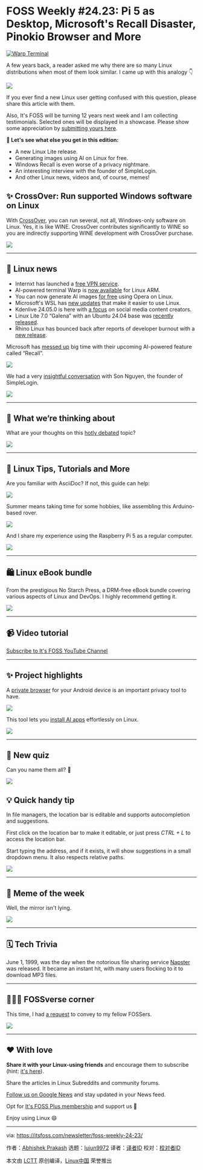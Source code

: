 [#]: subject: "FOSS Weekly #24.23: Pi 5 as Desktop, Microsoft's Recall Disaster, Pinokio Browser and More"
[#]: via: "https://itsfoss.com/newsletter/foss-weekly-24-23/"
[#]: author: "Abhishek Prakash https://itsfoss.com/author/abhishek/"
[#]: collector: "lujun9972/lctt-scripts-1705972010"
[#]: translator: " "
[#]: reviewer: " "
[#]: publisher: " "
[#]: url: " "

FOSS Weekly #24.23: Pi 5 as Desktop, Microsoft's Recall Disaster, Pinokio Browser and More
======

[![Warp Terminal][1]][2]

A few years back, a reader asked me why there are so many Linux distributions when most of them look similar. I came up with this analogy 👇

![][3]

If you ever find a new Linux user getting confused with this question, please share this article with them.

Also, It's FOSS will be turning 12 years next week and I am collecting testimonials. Selected ones will be displayed in a showcase. Please show some appreciation by [submitting yours here][4].

**💬 Let's see what else you get in this edition:**

  * A new Linux Lite release.
  * Generating images using AI on Linux for free.
  * Windows Recall is even worse of a privacy nightmare.
  * An interesting interview with the founder of SimpleLogin.
  * And other Linux news, videos and, of course, memes!



## ✨ CrossOver: Run supported Windows software on Linux

With [CrossOver][5], you can run several, not all, Windows-only software on Linux. Yes, it is like WINE. CrossOver contributes significantly to WINE so you are indirectly supporting WINE development with CrossOver purchase.

![][6]

* * *

## 📰 Linux news

  * Internxt has launched a [free VPN service][7].
  * AI-powered terminal Warp is [now available][8] for Linux ARM.
  * You can now generate AI images [for free][9] using Opera on Linux.
  * Microsoft's WSL has [new updates][10] that make it easier to use Linux.
  * Kdenlive 24.05.0 is here with [a focus][11] on social media content creators.
  * Linux Lite 7.0 “Galena” with an Ubuntu 24.04 base was [recently released][12].
  * Rhino Linux has bounced back after reports of developer burnout with a [new release][13].



Microsoft has [messed up][14] big time with their upcoming AI-powered feature called “Recall”.

![][15]

We had a very [insightful conversation][16] with Son Nguyen, the founder of SimpleLogin.

![][15]

* * *

## 🧠 What we’re thinking about

What are your thoughts on this [hotly debated][17] topic?

![][15]

* * *

## 🧮 Linux Tips, Tutorials and More

Are you familiar with AsciiDoc? If not, this guide can help:

![][3]

Summer means taking time for some hobbies, like assembling this Arduino-based rover.

![][3]

And I share my experience using the Raspberry Pi 5 as a regular computer.

![][3]

* * *

## 🛍️ Linux eBook bundle

From the prestigious No Starch Press, a DRM-free eBook bundle covering various aspects of Linux and DevOps. I highly recommend getting it.

![][18]

* * *

## 📹 Video tutorial

[Subscribe to It's FOSS YouTube Channel][19]

* * *

## ✨ Project highlights

A [private browser][20] for your Android device is an important privacy tool to have.

![][15]

This tool lets you [install AI apps][21] effortlessly on Linux.

![][3]

* * *

## 🧩 New quiz

Can you name them all? 🤔

![][3]

## 💡 Quick handy tip

In file managers, the location bar is editable and supports autocompletion and suggestions.

First click on the location bar to make it editable, or just press _CTRL + L_ to access the location bar.

Start typing the address, and if it exists, it will show suggestions in a small dropdown menu. It also respects relative paths.

![][22]

* * *

## 🤣 Meme of the week

Well, the mirror isn't lying.

![][23]

* * *

## 🗓️ Tech Trivia

June 1, 1999, was the day when the notorious file sharing service [Napster][24] was released. It became an instant hit, with many users flocking to it to download MP3 files.

* * *

## 🧑‍🤝‍🧑 FOSSverse corner

This time, I had [a request][25] to convey to my fellow FOSSers.

![][26]

* * *

## ❤️ With love

**Share it with your Linux-using friends** and encourage them to subscribe (hint: [it's here][27]).

Share the articles in Linux Subreddits and community forums.

[Follow us on Google News][28] and stay updated in your News feed.

Opt for [It's FOSS Plus membership][29] and support us 🙏

Enjoy using Linux 😄

--------------------------------------------------------------------------------

via: https://itsfoss.com/newsletter/foss-weekly-24-23/

作者：[Abhishek Prakash][a]
选题：[lujun9972][b]
译者：[译者ID](https://github.com/译者ID)
校对：[校对者ID](https://github.com/校对者ID)

本文由 [LCTT](https://github.com/LCTT/TranslateProject) 原创编译，[Linux中国](https://linux.cn/) 荣誉推出

[a]: https://itsfoss.com/author/abhishek/
[b]: https://github.com/lujun9972
[1]: https://itsfoss.com/assets/images/warp-terminal.webp
[2]: https://www.warp.dev?utm_source=its_foss&utm_medium=display&utm_campaign=linux_launch
[3]: https://itsfoss.com/content/images/size/w256h256/2022/12/android-chrome-192x192.png
[4]: https://itsfoss.com/testimonial-submission/
[5]: https://www.codeweavers.com/?ad=838
[6]: https://media.codeweavers.com/pub/crossover/website/images/cw_logo_128.png
[7]: https://news.itsfoss.com/internxt-vpn/
[8]: https://news.itsfoss.com/warp-terminal-linux-arm/
[9]: https://news.itsfoss.com/generate-images-linux-opera-google/
[10]: https://news.itsfoss.com/wsl-upgrades/
[11]: https://news.itsfoss.com/kdenlive-24-05-release/
[12]: https://news.itsfoss.com/linux-lite-7-0-galena/
[13]: https://news.itsfoss.com/rhino-linux-2024-release/
[14]: https://news.itsfoss.com/microsofts-recall-ai-insecure/
[15]: https://news.itsfoss.com/content/images/size/w256h256/2022/08/android-chrome-192x192.png
[16]: https://news.itsfoss.com/son-simplelogin-proton-interview/
[17]: https://news.itsfoss.com/open-source-source-available/
[18]: https://cdn.humblebundle.com/static/hashed/03df0490a53d595fd930f9fff52038366d60a05d.png
[19]: https://www.youtube.com/@itsfoss
[20]: https://news.itsfoss.com/ddg-private-browser/
[21]: https://itsfoss.com/install-ai-apps-pinokio-linux/
[22]: https://itsfoss.com/content/images/2024/06/file-manager-location-bar-edit.gif
[23]: https://itsfoss.com/content/images/2024/06/IxgzI9EXPDPF1mkzIRfR-.png
[24]: https://en.wikipedia.org/wiki/Napster
[25]: https://itsfoss.community/t/help-its-foss-survive-googles-algorithm-changes-and-ai-overviews/12127
[26]: https://itsfoss.community/uploads/default/optimized/1X/f274f9749e3fd8b4d6fbae1cf90c5c186d2f699c_2_180x180.png
[27]: https://itsfoss.com/newsletter/
[28]: https://news.google.com/publications/CAAiENHoh-T8yP9Q8Qywor2dwGkqFAgKIhDR6Ifk_Mj_UPEMsKK9ncBp
[29]: https://itsfoss.com/membership
